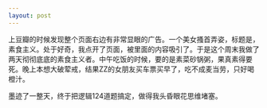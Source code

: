 ```yaml
---
layout: post
---
```

上豆瓣的时候发现整个页面右边有非常显眼的广告。一个美女搔首弄姿，标题是，素食主义。处于好奇，我点开了页面，被里面的内容吸引了。于是这个周末我做了两天彻彻底底的素食主义者。中午吃饭的时候，要的是素菜砂锅粥，果真素得要死。晚上本想大破荤戒，结果ZZ的女朋友买车票买早了，吃不成麦当劳，只好喝橙汁。

墨迹了一整天，终于把逻辑124道题搞定，做得我头昏眼花思维堵塞。